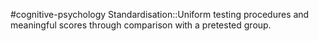 #cognitive-psychology 
Standardisation::Uniform testing procedures and meaningful scores through comparison with a pretested group.
<!--SR:!2024-04-13,4,230-->
